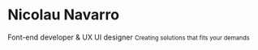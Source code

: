 <h1>Nicolau Navarro</h1>
Font-end developer & UX UI designer
<small>Creating solutions that fits your demands</small>


<!---
NicolauNavarro/NicolauNavarro is a ✨ special ✨ repository because its `README.md` (this file) appears on your GitHub profile.
You can click the Preview link to take a look at your changes.
--->
